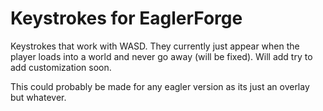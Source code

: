 # Keystrokes for EaglerForge
Keystrokes that work with WASD. They currently just appear when the player loads into a world and never go away (will be fixed). Will add try to add customization soon.

This could probably be made for any eagler version as its just an overlay but whatever.
